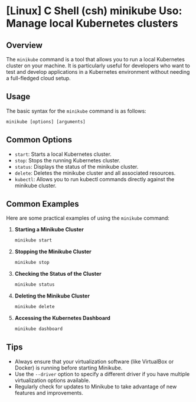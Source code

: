 # [Linux] C Shell (csh) minikube Uso: Manage local Kubernetes clusters

## Overview
The `minikube` command is a tool that allows you to run a local Kubernetes cluster on your machine. It is particularly useful for developers who want to test and develop applications in a Kubernetes environment without needing a full-fledged cloud setup.

## Usage
The basic syntax for the `minikube` command is as follows:

```
minikube [options] [arguments]
```

## Common Options
- `start`: Starts a local Kubernetes cluster.
- `stop`: Stops the running Kubernetes cluster.
- `status`: Displays the status of the minikube cluster.
- `delete`: Deletes the minikube cluster and all associated resources.
- `kubectl`: Allows you to run kubectl commands directly against the minikube cluster.

## Common Examples
Here are some practical examples of using the `minikube` command:

1. **Starting a Minikube Cluster**
   ```bash
   minikube start
   ```

2. **Stopping the Minikube Cluster**
   ```bash
   minikube stop
   ```

3. **Checking the Status of the Cluster**
   ```bash
   minikube status
   ```

4. **Deleting the Minikube Cluster**
   ```bash
   minikube delete
   ```

5. **Accessing the Kubernetes Dashboard**
   ```bash
   minikube dashboard
   ```

## Tips
- Always ensure that your virtualization software (like VirtualBox or Docker) is running before starting Minikube.
- Use the `--driver` option to specify a different driver if you have multiple virtualization options available.
- Regularly check for updates to Minikube to take advantage of new features and improvements.
